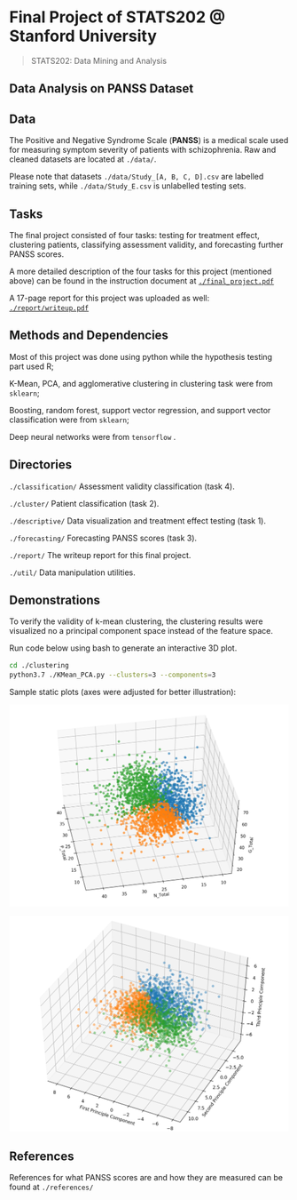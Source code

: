 # Final Project of STATS202 @ Stanford University

>  STATS202: Data Mining and Analysis

## Data Analysis on PANSS Dataset

## Data

The Positive and Negative Syndrome Scale (**PANSS**) is a medical scale used for measuring symptom severity of patients with schizophrenia. Raw and cleaned datasets are located at `./data/`.

Please note that datasets `./data/Study_[A, B, C, D].csv` are labelled training sets, while `./data/Study_E.csv` is unlabelled testing sets.

## Tasks

The final project consisted of four tasks: testing for treatment effect, clustering patients, classifying assessment validity, and forecasting further PANSS scores. 

A more detailed description of the four tasks for this project (mentioned above) can be found in the instruction document at [`./final_project.pdf`](./final_project.pdf)

A 17-page report for this project was uploaded as well: [`./report/writeup.pdf`](./report/writeup.pdf)

## Methods and Dependencies

Most of this project was done using python while the hypothesis testing part used R;

K-Mean, PCA, and agglomerative clustering in clustering task were from `sklearn`;

Boosting, random forest, support vector regression, and support vector classification were from  `sklearn`;

Deep neural networks were from `tensorflow` .

## Directories

`./classification/`  Assessment validity classification (task 4).

`./cluster/`  Patient classification (task 2).

`./descriptive/`  Data visualization and treatment effect testing (task 1).

`./forecasting/`  Forecasting PANSS scores (task 3).

`./report/`  The writeup report for this final project.

`./util/`  Data manipulation utilities.

## Demonstrations

To verify the validity of k-mean clustering, the clustering results were visualized no a principal component space instead of the feature space. 

Run code below using bash to generate an interactive 3D plot.

```bash
cd ./clustering
python3.7 ./KMean_PCA.py --clusters=3 --components=3
```

Sample static plots (axes were adjusted for better illustration):

![K-Mean Visualized on Feature Space](./report/figures/kmean_3.png)

![K-Mean with 3 Clusters Visualized on Principal Component Space](./report/figures/k_mean_on_pca.png)



## References

References for what PANSS scores are and how they are measured can be found at `./references/`